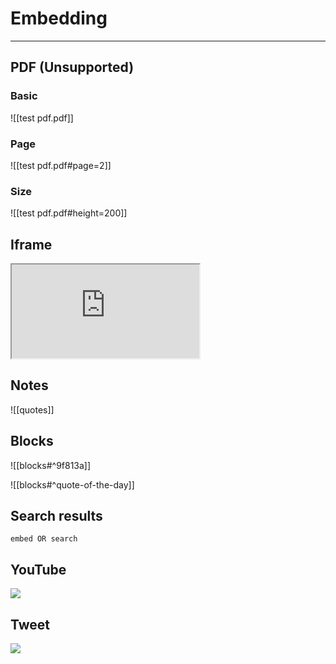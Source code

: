 # Embedding

---

## PDF (Unsupported)

### Basic

![[test pdf.pdf]]

### Page

![[test pdf.pdf#page=2]]

### Size

![[test pdf.pdf#height=200]]

## Iframe

<iframe src="https://example.com"></iframe>

## Notes

![[quotes]]

## Blocks

![[blocks#^9f813a]]

![[blocks#^quote-of-the-day]]

## Search results

```query
embed OR search
```

## YouTube

![](https://www.youtube.com/watch?v=NnTvZWp5Q7o)

## Tweet

![](https://twitter.com/obsdmd/status/1580548874246443010)
